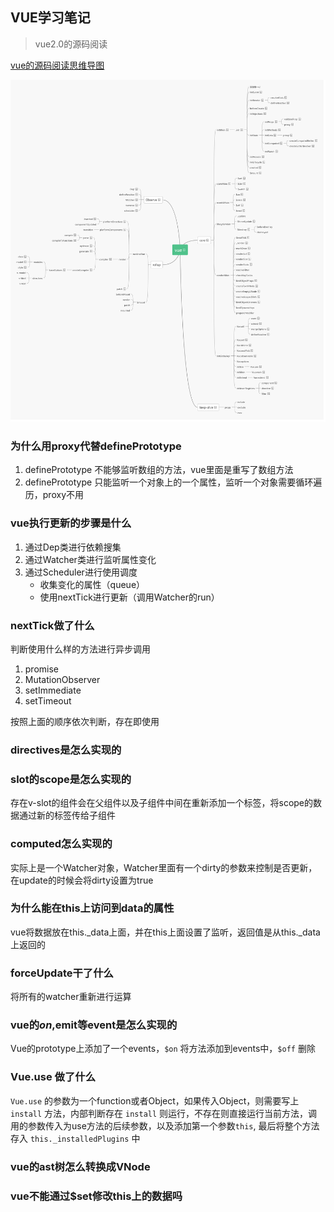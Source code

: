 ## VUE学习笔记

> vue2.0的源码阅读

[vue的源码阅读思维导图](https://www.processon.com/view/link/5e0dc665e4b0f8e58dc860bd)

![vue思维导图](./public/image/8.png)

### 为什么用proxy代替definePrototype

1. definePrototype 不能够监听数组的方法，vue里面是重写了数组方法
2. definePrototype 只能监听一个对象上的一个属性，监听一个对象需要循环遍历，proxy不用

### vue执行更新的步骤是什么

1. 通过Dep类进行依赖搜集
2. 通过Watcher类进行监听属性变化
3. 通过Scheduler进行使用调度
    - 收集变化的属性（queue）
    - 使用nextTick进行更新（调用Watcher的run）

### nextTick做了什么

判断使用什么样的方法进行异步调用

1. promise
2. MutationObserver
3. setImmediate
4. setTimeout

按照上面的顺序依次判断，存在即使用

### directives是怎么实现的

### slot的scope是怎么实现的

存在v-slot的组件会在父组件以及子组件中间在重新添加一个标签，将scope的数据通过新的标签传给子组件

### computed怎么实现的

实际上是一个Watcher对象，Watcher里面有一个dirty的参数来控制是否更新，在update的时候会将dirty设置为true

### 为什么能在this上访问到data的属性

vue将数据放在this._data上面，并在this上面设置了监听，返回值是从this._data上返回的

### forceUpdate干了什么

将所有的watcher重新进行运算

### vue的$on,$emit等event是怎么实现的

Vue的prototype上添加了一个events，`$on` 将方法添加到events中，`$off` 删除

### Vue.use 做了什么

`Vue.use` 的参数为一个function或者Object，如果传入Object，则需要写上 `install` 方法，内部判断存在 `install` 则运行，不存在则直接运行当前方法，调用的参数传入为use方法的后续参数，以及添加第一个参数`this`, 最后将整个方法存入 `this._installedPlugins` 中

### vue的ast树怎么转换成VNode

### vue不能通过$set修改this上的数据吗